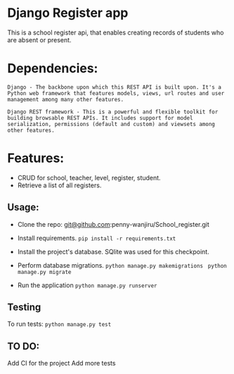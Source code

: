 # Django Register app
  This is a school register api, that enables creating records of students who are absent or present.

# Dependencies:
    Django - The backbone upon which this REST API is built upon. It's a Python web framework that features models, views, url routes and user management among many other features.

    Django REST framework - This is a powerful and flexible toolkit for building browsable REST APIs. It includes support for model serialization, permissions (default and custom) and viewsets among other features.

# Features:
*  CRUD for school, teacher, level, register, student.
*  Retrieve a list of all registers.

## Usage:

* Clone the repo: git@github.com:penny-wanjiru/School_register.git

* Install requirements.
 `pip install -r requirements.txt`

* Install the project's database. SQlite was used for this checkpoint.

* Perform database migrations.
    `python manage.py makemigrations `
    `python manage.py migrate `

* Run the application
 `python manage.py runserver`


## Testing
To run tests:
`python manage.py test`

## TO DO:
Add CI for the project
Add more tests
